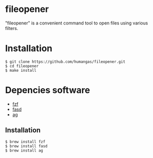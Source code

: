 # fileopener
"fileopener" is a convenient command tool to open files using various filters.


# Installation
```
$ git clone https://github.com/humangas/fileopener.git
$ cd fileopener
$ make install
```


# Depencies software
- [fzf](https://github.com/junegunn/fzf)
- [fasd](https://github.com/clvv/fasd)
- [ag](https://github.com/ggreer/the_silver_searcher)

## Installation
```
$ brew install fzf
$ brew install fasd
$ brew install ag
```
